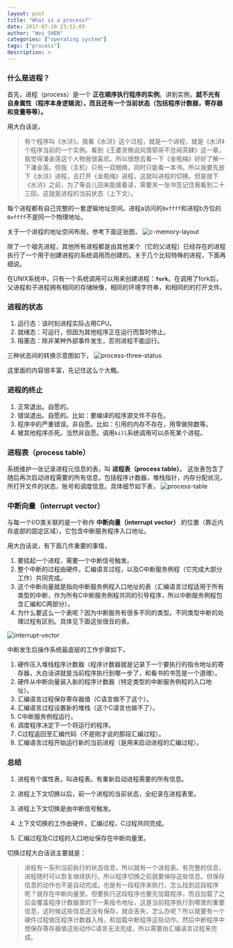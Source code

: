 ```yaml
---
layout: post
title: "What is a process?"
date: 2017-07-28 23:51:03
author: "Wei SHEN"
categories: ["operating system"]
tags: ["process"]
description: >
---
```


### 什么是进程？
首先，进程（process）是一个 **正在顺序执行程序的实例**。讲到实例，**就不光有自身属性（程序本身逻辑流），而且还有一个当前状态（包括程序计数器，寄存器和变量等等）。**

用大白话说，
> 有个程序叫《水浒》。我看《水浒》这个过程，就是一个进程，就是《水浒》个程序当前的一个实例。看到《王婆贪贿说风情郓哥不忿闹茶肆》这一章，我觉得潘金莲这个人物我很喜欢。所以很想去看一下《金瓶梅》好好了解一下潘金莲。但我（主机）只有一双眼睛，同时只能看一本书。所以我要先放下《水浒》进程，去打开《金瓶梅》进程，这就叫进程的切换。但是放下《水浒》之前，为了等会儿回来能接着读，需要夹一张书签记住我看到二十三回，这就是进程的当前状态（上下文）。


每个进程都有自己完整的一套逻辑地址空间。进程a访问的`0xffff`和进程b方位的`0xffff`不是同一个物理地址。

关于一个进程的地址空间布局，参考下面这张图，
![c-memory-layout](/images/c-memory/c-memory-layout.gif)


除了一个祖先进程，其他所有进程都是由其他某个（它的父进程）已经存在的进程执行了一个用于创建进程的系统调用而创建的。关于几个比较特殊的进程，下面再细说。

在UNIX系统中，只有一个系统调用可以用来创建进程：**`fork`**。在调用了fork后，父进程和子进程拥有相同的存储映像，相同的环境字符串，和相同的的打开文件。

### 进程的状态
1. 运行态：该时刻进程实际占用CPU。
2. 就绪态：可运行，但因为其他程序正在运行而暂时停止。
3. 阻塞态：除非某种外部事件发生，否则进程不能运行。

三种状态间的转换示意图如下，
![process-three-status](/images/what-is-a-process/process-three-status.png)

这里面的内容很丰富，先记住这么个大概。

### 进程的终止
1. 正常退出。自愿的。
2. 错误退出。自愿的。比如：要编译的程序源文件不存在。
3. 程序中的严重错误。非自愿。比如：引用的内存不存在，用零做除数等。
4. 被其他程序杀死。当然非自愿。调用`kill`系统调用可以杀死某个进程。


### 进程表（process table）
系统维护一张记录进程元信息的表，叫 **进程表（process table）**。 这张表包含了随后再次启动进程需要的所有信息，包括程序计数器，堆栈指针，内存分配状况，所打开文件的状态，账号和调度信息。具体细节如下表，
![process-table](/images/what-is-a-process/process-table.png)

### 中断向量（interrupt vector）
与每一个I/O类关联的是一个称作 **中断向量（interrupt vector）** 的位置（靠近内存底部的固定区域）。它包含中断服务程序入口地址。

用大白话说，有下面几件重要的事情，
1. 要挂起一个进程，需要一个中断信号触发。
2. 整个中断的过程由硬件，汇编语言过程，以及C中断服务例程（它完成大部分工作）共同完成。
3. 这个中断向量就是指向中断服务例程入口地址的表（汇编语言过程适用于所有类型的中断，作为所有C中断服务例程共同的引导程序，所以中断服务例程包含汇编和C两部分）。
4. 为什么要这么一个表呢？因为中断服务有很多不同的类型。不同类型中断的处理过程有区别。具体见下面这张很丑的表。

![interrupt-vector](/images/what-is-a-process/interrupt-vector.jpg)


中断发生后操作系统最底层的工作步骤如下，
1. 硬件压入堆栈程序计数器（程序计数器就是记录下一个要执行的指令地址的寄存器，大白话讲就是当前程序执行到哪一步了，和看书的书签是一个道理）。
2. 硬件从中断向量装入新的程序计数器（特定类型的中断服务例程的入口地址）。
3. 汇编语言过程保存寄存器值（C语言做不了这个）。
4. 汇编语言过程设置新的堆栈（这个C语言也做不了）。
5. C中断服务例程运行。
6. 调度程序决定下一个将运行的程序。
7. C过程返回至汇编代码（不是刚才说的那段汇编过程）。
8. 汇编语言过程开始运行新的当前进程（是用来启动进程的汇编过程）。


### 总结
1. 进程有个属性表，叫进程表。有重新启动进程需要的所有信息。

2. 进程上下文切换以后，前一个进程的当前状态，全纪录在进程表里。

3. 进程上下文切换是由中断信号触发。

4. 上下文切换的工作由硬件，汇编过程，C过程共同完成。

5. 汇编过程及C过程的入口地址保存在中断向量里。

切换过程大白话说主要就是：
> 进程有一系列当前执行的状态信息，所以就有一个进程表。有完整的信息，进程随时可以恢复继续执行。所以程序切换之前就要保存这些信息。但保存信息的动作也不是自动完成。也是有一段程序来执行。怎么找到这段程序呢？就存在中断向量里。但要执行这段程序也要先加载程序，而且加载了之后会覆盖程序计数器里的下一条指令地址，这是当前程序执行到哪里的重要信息，这时候这些信息还没有保存，就会丢失，怎么办呢？所以就要有一个硬件过程做压程序计数器入栈，和加载中断程序这些动作。然后中断程序中想保存寄存器值这些动作C语言无法完成，所以需要由汇编语言过程来完成。
